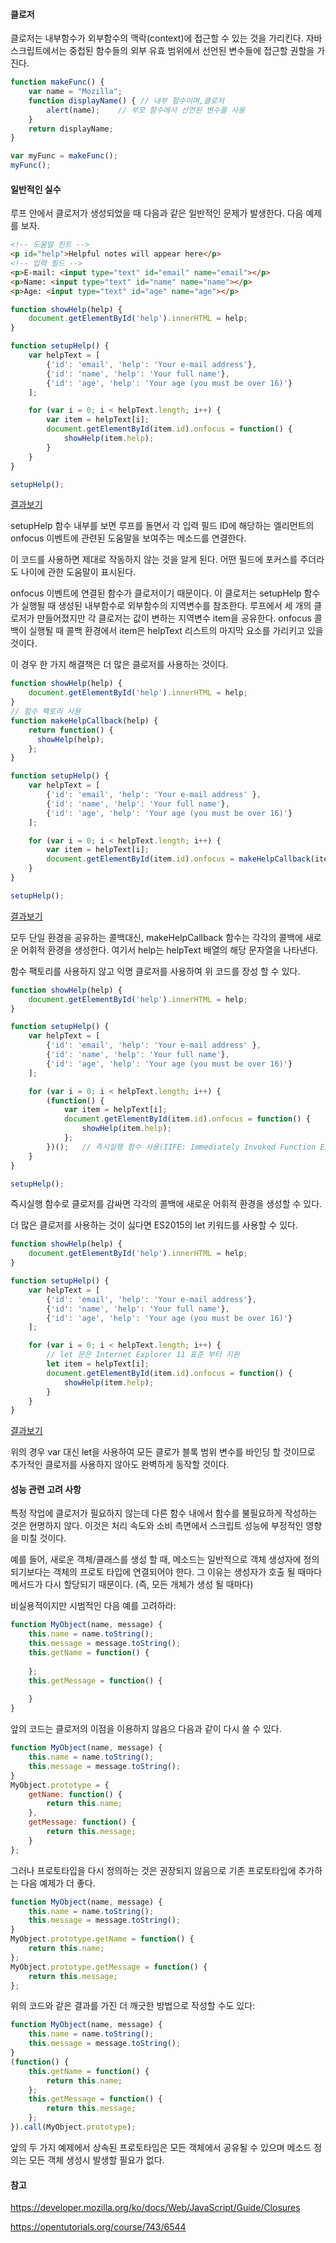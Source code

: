 #### 클로저

클로저는 내부함수가 외부함수의 맥락(context)에 접근할 수 있는 것을 가리킨다. 자바스크립트에서는 중첩된 함수들의 외부 유효 범위에서 선언된 변수들에 접근할 권할을 가진다.

```javascript
function makeFunc() {
    var name = "Mozilla";	
    function displayName() { // 내부 함수이며,클로저
        alert(name);	// 부모 함수에서 선언된 변수를 사용
    }
    return displayName;
}

var myFunc = makeFunc();
myFunc();
```





#### 일반적인 실수

루프 안에서 클로저가 생성되었을 때 다음과 같은 일반적인 문제가 발생한다. 다음 예제를 보자.

```html
<!-- 도움말 힌트 -->
<p id="help">Helpful notes will appear here</p>
<!-- 입력 필드 -->
<p>E-mail: <input type="text" id="email" name="email"></p>
<p>Name: <input type="text" id="name" name="name"></p>
<p>Age: <input type="text" id="age" name="age"></p>
```

```javascript
function showHelp(help) {
    document.getElementById('help').innerHTML = help;
}

function setupHelp() {
    var helpText = [
        {'id': 'email', 'help': 'Your e-mail address'},
        {'id': 'name', 'help': 'Your full name'},
        {'id': 'age', 'help': 'Your age (you must be over 16)'}
    ];

    for (var i = 0; i < helpText.length; i++) {
        var item = helpText[i];
        document.getElementById(item.id).onfocus = function() {
            showHelp(item.help);
        }
    }
}

setupHelp();
```

[결과보기](https://jy836979.github.io/Tutorials/src/main/webapp/javascript/closures/closures-general-miss.html)

setupHelp 함수 내부를 보면 루프를 돌면서 각 입력 필드 ID에 해당하는 엘리먼트의 onfocus 이벤트에 관련된 도움말을 보여주는 메소드를 연결한다. 

이 코드를 사용하면 제대로 작동하지 않는 것을 알게 된다. 어떤 필드에 포커스를 주더라도 나이에 관한 도움말이 표시된다.

onfocus 이벤트에 연결된 함수가 클로저이기 때문이다. 이 클로저는 setupHelp 함수가 실행될 때 생성된 내부함수로 외부함수의 지역변수를 참조한다. 
루프에서 세 개의 클로저가 만들어졌지만 각 클로저는 값이 변하는 지역변수 item을 공유한다. 
onfocus 콜백이 실행될 때  콜백 환경에서 item은 helpText 리스트의 마지막 요소를 가리키고 있을 것이다.

이 경우 한 가지 해결책은 더 많은 클로저를 사용하는 것이다.

```javascript
function showHelp(help) {
    document.getElementById('help').innerHTML = help;
}
// 함수 팩토리 사용
function makeHelpCallback(help) {
    return function() {
      showHelp(help);
    };
}

function setupHelp() {
    var helpText = [
        {'id': 'email', 'help': 'Your e-mail address' },
        {'id': 'name', 'help': 'Your full name'},
        {'id': 'age', 'help': 'Your age (you must be over 16)'}
    ];

    for (var i = 0; i < helpText.length; i++) {
        var item = helpText[i];
        document.getElementById(item.id).onfocus = makeHelpCallback(item.help);
    }
}

setupHelp();
```

[결과보기](https://jy836979.github.io/Tutorials/src/main/webapp/javascript/closures/closures-general-miss-solution-1.html)

모두 단일 환경을 공유하는 콜백대신, makeHelpCallback 함수는 각각의 콜백에 새로운 어휘적 환경을 생성한다. 
여기서 help는 helpText 배열의 해당 문자열을 나타낸다.

함수 팩토리를 사용하지 않고 익명 클로저를 사용하여 위 코드를 장성 할 수 있다.

```javascript
function showHelp(help) {
    document.getElementById('help').innerHTML = help;
}

function setupHelp() {
    var helpText = [
        {'id': 'email', 'help': 'Your e-mail address' },
        {'id': 'name', 'help': 'Your full name'},
        {'id': 'age', 'help': 'Your age (you must be over 16)'}
    ];

    for (var i = 0; i < helpText.length; i++) {
        (function() {
            var item = helpText[i];
            document.getElementById(item.id).onfocus = function() {
				showHelp(item.help);
            };
        })();	// 즉시실행 함수 사용(IIFE: Immediately Invoked Function Expresion)
    }
}

setupHelp();
```

즉시실행 함수로 클로저를 감싸면 각각의 콜백에 새로운 어휘적 환경을 생성할 수 있다.

더 많은 클로저를 사용하는 것이 싫다면 ES2015의 let 키워드를 사용할 수 있다.

```javascript
function showHelp(help) {
    document.getElementById('help').innerHTML = help;
}

function setupHelp() {
    var helpText = [
        {'id': 'email', 'help': 'Your e-mail address'},
        {'id': 'name', 'help': 'Your full name'},
        {'id': 'age', 'help': 'Your age (you must be over 16)'}
    ];

    for (var i = 0; i < helpText.length; i++) {
        // let 문은 Internet Explorer 11 표준 부터 지원
        let item = helpText[i];
        document.getElementById(item.id).onfocus = function() {
            showHelp(item.help);
        }
    }
}
```

[결과보기](https://jy836979.github.io/Tutorials/src/main/webapp/javascript/closures/closures-general-miss-solution-2.html)

위의 경우 var 대신 let을 사용하여 모든 클로가 블록 범위 변수를 바인딩 할 것이므로 추가적인 클로저를 사용하지 않아도 완벽하게 동작할 것이다.





#### 성능 관련 고려 사항

특정 작업에 클로저가 필요하지 않는데 다른 함수 내에서 함수를 불필요하게 작성하는 것은 현명하지 않다. 이것은 처리 속도와 소비 측면에서 스크립트 성능에 부정적인 영향을 미칠 것이다.

예를 들어, 새로운 객체/클래스를 생성 할 때, 메소드는 일반적으로 객체 생성자에 정의되기보다는 객체의 프로토 타입에 연결되어야 한다. 그 이유는 생성자가 호출 될 때마다 메서드가 다시 할당되기 때문이다. (즉, 모든 개체가 생성 될 때마다)

비실용적이지만 시범적인 다음 예를 고려하라:

```javascript
function MyObject(name, message) {
    this.name = name.toString();
    this.message = message.toString();
    this.getName = function() {
        
    };
    this.getMessage = function() {
        
    }
}
```

앞의 코드는 클로저의 이점을 이용하지 않음으 다음과 같이 다시 쓸 수 있다.

```javascript
function MyObject(name, message) {
    this.name = name.toString();
    this.message = message.toString();
}
MyObject.prototype = {
    getName: function() {
        return this.name;
    },
    getMessage: function() {
        return this.message;
    }
};
```

그러나 프로토타입을 다시 정의하는 것은 권장되지 않음으로 기존 프로토타입에 추가하는 다음 예제가 더 좋다.

```javascript
function MyObject(name, message) {
    this.name = name.toString();
    this.message = message.toString();
}
MyObject.prototype.getName = function() {
    return this.name;
};
MyObject.prototype.getMessage = function() {
    return this.message;
};
```

위의 코드와 같은 결과를 가진 더 깨긋한 방법으로 작성할 수도 있다:

```javascript
function MyObject(name, message) {
    this.name = name.toString();
    this.message = message.toString();
}
(function() {
    this.getName = function() {
        return this.name;
    };
    this.getMessage = function() {
		return this.message;  
    };
}).call(MyObject.prototype);
```

앞의 두 가지 예제에서 상속된 프로토타입은 모든 객체에서 공유될 수 있으며 메소드 정의는 모든 객체 생성시 발생할 필요가 없다.

#### 참고

https://developer.mozilla.org/ko/docs/Web/JavaScript/Guide/Closures

https://opentutorials.org/course/743/6544






